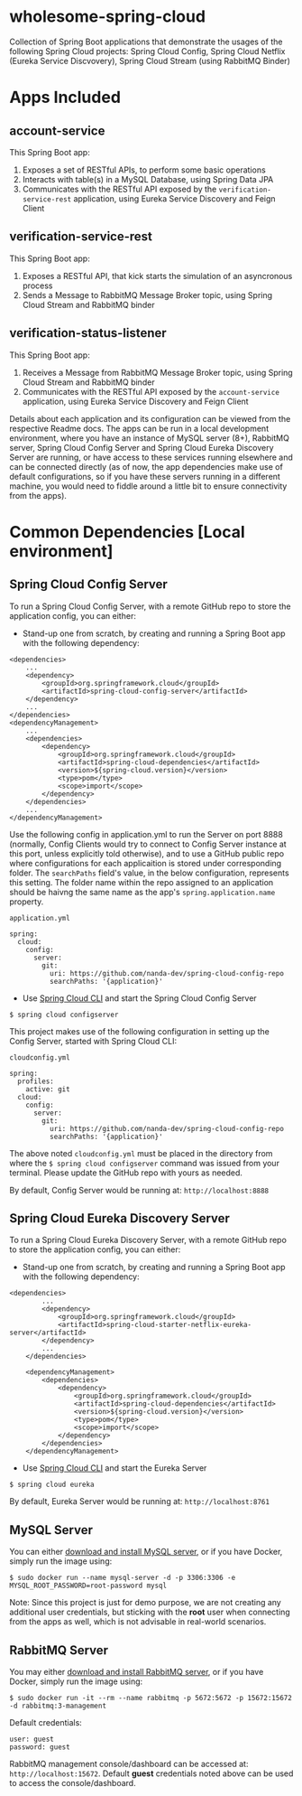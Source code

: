# wholesome-spring-cloud
Collection of Spring Boot applications that demonstrate the usages of the following Spring Cloud projects: Spring Cloud Config, Spring Cloud Netflix (Eureka Service Discvovery), Spring Cloud Stream (using RabbitMQ Binder)


# Apps Included

## account-service
This Spring Boot app:
1. Exposes a set of RESTful APIs, to perform some basic operations
2. Interacts with table(s) in a MySQL Database, using Spring Data JPA
3. Communicates with the RESTful API exposed by the `verification-service-rest` application, using Eureka Service Discovery and Feign Client


## verification-service-rest
This Spring Boot app:
1. Exposes a RESTful API, that kick starts the simulation of an asyncronous process
2. Sends a Message to RabbitMQ Message Broker topic, using Spring Cloud Stream and RabbitMQ binder

## verification-status-listener
This Spring Boot app:
1. Receives a Message from RabbitMQ Message Broker topic, using Spring Cloud Stream and RabbitMQ binder
2. Communicates with the RESTful API exposed by the `account-service` application, using Eureka Service Discovery and Feign Client

Details about each application and its configuration can be viewed from the respective Readme docs. The apps can be run in a local development environment, where you have an instance of MySQL server (8+), RabbitMQ server, Spring Cloud Config Server and Spring Cloud Eureka Discovery Server are running, or have access to these services running elsewhere and can be connected directly (as of now, the app dependencies make use of default configurations, so if you have these servers running in a different machine, you would need to fiddle around a little bit to ensure connectivity from the apps).

# Common Dependencies [Local environment]
## Spring Cloud Config Server
To run a Spring Cloud Config Server, with a remote GitHub repo to store the application config, you can either:
* Stand-up one from scratch, by creating and running a Spring Boot app with the following dependency:
```
<dependencies>
    ...
	<dependency>
	    <groupId>org.springframework.cloud</groupId>
		<artifactId>spring-cloud-config-server</artifactId>
	</dependency>
    ...
</dependencies>        
<dependencyManagement>
    ...
	<dependencies>
		<dependency>
			<groupId>org.springframework.cloud</groupId>
			<artifactId>spring-cloud-dependencies</artifactId>
			<version>${spring-cloud.version}</version>
			<type>pom</type>
			<scope>import</scope>
		</dependency>
	</dependencies>
    ...
</dependencyManagement>
```
Use the following config in application.yml to run the Server on port 8888 (normally, Config Clients would try to connect to Config Server instance at this port, unless explicitly told otherwise), and to use a GitHub public repo where configurations for each applicaition is stored under corresponding folder. The `searchPaths` field's value, in the below configuration, represents this setting. The folder name within the repo assigned to an application should be haivng the same name as the app's `spring.application.name` property.

`application.yml`
```
spring:
  cloud:
    config:
      server:
        git:
          uri: https://github.com/nanda-dev/spring-cloud-config-repo
          searchPaths: '{application}'
```

* Use [Spring Cloud CLI](https://cloud.spring.io/spring-cloud-cli/reference/html/) and start the Spring Cloud Config Server
```
$ spring cloud configserver
```
This project makes use of the following configuration in setting up the Config Server, started with Spring Cloud CLI:

`cloudconfig.yml`
```
spring:
  profiles:
    active: git
  cloud:
    config:
      server:
        git:
          uri: https://github.com/nanda-dev/spring-cloud-config-repo
          searchPaths: '{application}'
```
The above noted `cloudconfig.yml` must be placed in the directory from where the `$ spring cloud configserver` command was issued from your terminal. Please update the GitHub repo with yours as needed.

By default, Config Server would be running at: `http://localhost:8888`

## Spring Cloud Eureka Discovery Server
To run a Spring Cloud Eureka Discovery Server, with a remote GitHub repo to store the application config, you can either:
* Stand-up one from scratch, by creating and running a Spring Boot app with the following dependency:
```
<dependencies>
        ...
		<dependency>
			<groupId>org.springframework.cloud</groupId>
			<artifactId>spring-cloud-starter-netflix-eureka-server</artifactId>
		</dependency>
		...
	</dependencies>

	<dependencyManagement>
		<dependencies>
			<dependency>
				<groupId>org.springframework.cloud</groupId>
				<artifactId>spring-cloud-dependencies</artifactId>
				<version>${spring-cloud.version}</version>
				<type>pom</type>
				<scope>import</scope>
			</dependency>
		</dependencies>
	</dependencyManagement>
```

* Use [Spring Cloud CLI](https://cloud.spring.io/spring-cloud-cli/reference/html/) and start the Eureka Server
```
$ spring cloud eureka
```

By default, Eureka Server would be running at: `http://localhost:8761`

## MySQL Server
You can either [download and install MySQL server](https://dev.mysql.com/downloads/), or if you have Docker, simply run the image using: 

`$ sudo docker run --name mysql-server -d -p 3306:3306 -e MYSQL_ROOT_PASSWORD=root-password mysql`

Note: Since this project is just for demo purpose, we are not creating any additional user credentials, but sticking with the **root** user when connecting from the apps as well, which is not advisable in real-world scenarios.

## RabbitMQ Server
You may either [download and install RabbitMQ server](https://www.rabbitmq.com/download.html), or if you have Docker, simply run the image using:

`$ sudo docker run -it --rm --name rabbitmq -p 5672:5672 -p 15672:15672 -d rabbitmq:3-management`

Default credentials: 
```
user: guest
password: guest
```

RabbitMQ management console/dashboard can be accessed at: `http://localhost:15672`. Default **guest** credentials noted above can be used to access the console/dashboard.